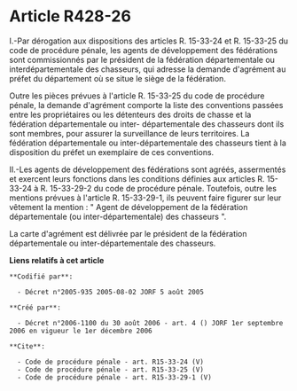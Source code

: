 # Article R428-26

I.-Par dérogation aux dispositions des articles R. 15-33-24 et R. 15-33-25 du code de procédure pénale, les agents de
développement des fédérations sont commissionnés par le président de la fédération départementale ou interdépartementale des
chasseurs, qui adresse la demande d'agrément au préfet du département où se situe le siège de la fédération. 

Outre les pièces prévues à l'article R. 15-33-25 du code de procédure pénale, la demande d'agrément comporte la liste des
conventions passées entre les propriétaires ou les détenteurs des droits de chasse et la fédération départementale ou inter-
départementale des chasseurs dont ils sont membres, pour assurer la surveillance de leurs territoires. La fédération
départementale ou inter-départementale des chasseurs tient à la disposition du préfet un exemplaire de ces conventions. 

II.-Les agents de développement des fédérations sont agréés, assermentés et exercent leurs fonctions dans les conditions
définies aux articles R. 15-33-24 à R. 15-33-29-2 du code de procédure pénale. Toutefois, outre les mentions prévues à
l'article R. 15-33-29-1, ils peuvent faire figurer sur leur vêtement la mention : " Agent de développement de la fédération
départementale (ou inter-départementale) des chasseurs ". 

La carte d'agrément est délivrée par le président de la fédération départementale ou inter-départementale des chasseurs.

**Liens relatifs à cet article**

	**Codifié par**:

	  - Décret n°2005-935 2005-08-02 JORF 5 août 2005

	**Créé par**:

	  - Décret n°2006-1100 du 30 août 2006 - art. 4 () JORF 1er septembre 2006 en vigueur le 1er décembre 2006

	**Cite**:

	  - Code de procédure pénale - art. R15-33-24 (V)
	  - Code de procédure pénale - art. R15-33-25 (V)
	  - Code de procédure pénale - art. R15-33-29-1 (V)
